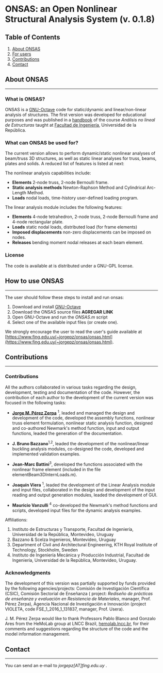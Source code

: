 # ONSAS: an Open Nonlinear Structural Analysis System (v. 0.1.8)

## Table of Contents
1. [About ONSAS](#aboutonsas)
1. [For users](#howtouseonsas)
1. [Contributions](#contributions)
1. [Contact](#contact)

## About ONSAS <a name="aboutonsas"></a>
------

### What is ONSAS?

ONSAS is a [GNU-Octave](https://www.gnu.org/software/octave/) code for static/dynamic and linear/non-linear analysis of structures. The first version was developed for educational purposes and was published in a [handbook](https://www.fing.edu.uy/~jorgepz/files/Bazzano_P%C3%A9rezZerpa_Introducci%C3%B3n_al_An%C3%A1lisis_No_Lineal_de_Estructuras_2017.pdf) of the course _Análisis no lineal de Estructuras_ taught at [Facultad de Ingeniería](https://www.fing.edu.uy/), Universidad de la República.
  
### What can ONSAS be used for?

The current version allows to perform dynamic/static nonlinear analyses of beam/truss 3D structures, as well as static linear analyses for truss, beams, plates and solids. A reduced list of features is listed at next:

The nonlinear analysis capabilities include:

* **Elements** 2-node truss, 2-node Bernoulli frame.
* **Static analysis methods** Newton-Raphson Method and Cylindrical Arc-Length Method.
* **Loads** nodal loads, time-history user-defined loading program.

The linear analysis module includes the following features:

*	**Elements** 4-node tetrahedron, 2-node truss, 2-node Bernoulli frame and 4-node rectangular plate.
* **Loads** static nodal loads, distributed load (for frame elements)
* **Imposed displacements** non-zero displacements can be imposed on nodes.
* **Releases** bending moment nodal releases at each beam element.


### License

The code is available at is distributed under a GNU-GPL license.



## How to use ONSAS <a name="howtouseonsas"></a>
------

The user should follow these steps to install and run onsas:

1. Download and install [GNU-Octave](https://www.gnu.org/software/octave/)
1. Download the ONSAS source files **AGREGAR LINK**
1. Open GNU-Octave and run the _ONSAS.m_ script
1. Select one of the available input files (or create one).

We strongly encourage the user to read the user's guide available at [https://www.fing.edu.uy/~jorgepz/onsas/onsas.html](https://www.fing.edu.uy/~jorgepz/onsas/onsas.html).


## Contributions <a name="contributions"></a>
------

### Contributions
All the authors collaborated in various tasks regarding the design, development, testing and documentation of the code. However, the contribution of each author to the development of the current version was focused in the following tasks:

* [**Jorge M. Pérez Zerpa**](https://www.fing.edu.uy/~jorgepz) <sup>1</sup>, leaded and managed the design and development of the code, developed the assembly functions, nonlinear truss element formulation, nonlinear static analysis function, designed and co-authored Newmark's method function, input and output functions, leaded the generation of the documentation.

* **J. Bruno Bazzano**<sup>1,2</sup>, leaded the development of the nonlinear/linear buckling analysis modules, co-designed the code, developed and implemented validation examples.

* **Jean-Marc Battini**<sup>3</sup>, developed the functions associated with the nonlinear frame element (included in the file elementBeam3DInternLoads.m).

* **Joaquín Viera** <sup>1</sup>, leaded the development of the Linear Analysis module and input files, collaborated in the design and development of the input reading and output generation modules, leaded the development of GUI.

* **Mauricio Vanzulli** <sup>4</sup> co-developed the Newmark's method functions and scripts, developed input files for the dynamic analysis examples.

Affiliations:

1. Instituto de Estructuras y Transporte, Facultad de Ingeniería, Universidad de la República, Montevideo, Uruguay
1. Bazzano & Scelza Ingenieros, Montevideo, Uruguay
1. Department of Civil and Architectural Engineering, KTH Royal Institute of Technology, Stockholm, Sweden
1. Instituto de Ingeniería Mecánica y Producción Industrial, Facultad de Ingeniería, Universidad de la República, Montevideo, Uruguay.

### Acknowledgments
The development of this version was partially supported by funds provided by the following agencies/projects: Comisión de Investigación Científica (CSIC), Comisión Sectorial de Enseñanza ( project: _Rediseño de prácticas de enseñanza y evaluación en Resistencia de Materiales_, manager, Prof. Pérez Zerpa), Agencia Nacional de Investigación e Innovación (project VIOLETA, code FSE_1_2016_1_131837, manager, Prof. Usera).

J. M. Pérez Zerpa would like to thank Professors Pablo Blanco and Gonzalo Ares from the HeMoLab group at LNCC Brazil, [hemolab.lncc.br](http://hemolab.lncc.br/), for their comments and suggestions regarding the structure of the code and the model information management.

## Contact <a name="contact"></a>
------

You can send an e-mail to _jorgepz[AT]fing.edu.uy_ .

